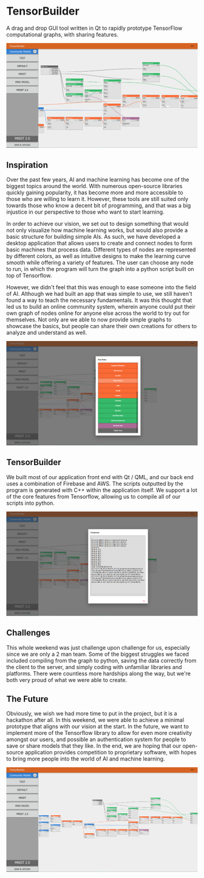 # TensorBuilder

A drag and drop GUI tool written in Qt to rapidly prototype TensorFlow computational graphs, with sharing features.

![Graph editor](pics/3.png)

## Inspiration
Over the past few years, AI and machine learning has become one of the biggest topics around the world. With numerous open-source libraries quickly gaining popularity, it has become more and more accessible to those who are willing to learn it. However, these tools are still suited only towards those who know a decent bit of programming, and that was a big injustice in our perspective to those who want to start learning.

In order to achieve our vision, we set out to design something that would not only visualize how machine learning works, but would also provide a basic structure for building simple AIs. As such, we have developed a desktop application that allows users to create and connect nodes to form basic machines that process data. Different types of nodes are represented by different colors, as well as intuitive designs to make the learning curve smooth while offering a variety of features. The user can choose any node to run, in which the program will turn the graph into a python script built on top of Tensorflow.

However, we didn't feel that this was enough to ease someone into the field of AI. Although we had built an app that was simple to use, we still haven't found a way to teach the necessary fundamentals. It was this thought that led us to build an online community system, wherein anyone could put their own graph of nodes online for anyone else across the world to try out for themselves. Not only are we able to now provide simple graphs to showcase the basics, but people can share their own creations for others to analyze and understand as well.

![The new node panel](pics/1.png)

## TensorBuilder
We built most of our application front end with Qt / QML, and our back end uses a combination of Firebase and AWS. The scripts outputted by the program is generated with C++ within the application itself. We support a lot of the core features from Tensorflow, allowing us to compile all of our scripts into python.

![Running Python in the application](pics/4.png)

## Challenges
This whole weekend was just challenge upon challenge for us, especially since we are only a 2 man team. Some of the biggest struggles we faced included compiling from the graph to python, saving the data correctly from the client to the server, and simply coding with unfamiliar libraries and platforms. There were countless more hardships along the way, but we're both very proud of what we were able to create.

## The Future
Obviously, we wish we had more time to put in the project, but it is a hackathon after all. In this weekend, we were able to achieve a minimal prototype that aligns with our vision at the start. In the future, we want to implement more of the Tensorflow library to allow for even more creativity amongst our users, and possible an authentication system for people to save or share models that they like. In the end, we are hoping that our open-source application provides competition to proprietary software, with hopes to bring more people into the world of AI and machine learning.

![Graph editor](pics/2.png)
